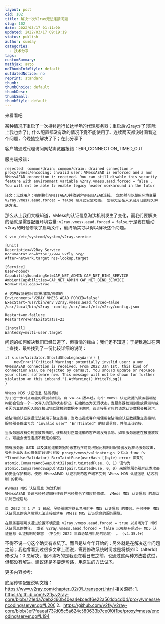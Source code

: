 ```yaml
---
layout: post
cid: 102
title: 解决一次V2ray无法连接问题
slug: 102
date: 2022/03/17 01:11:00
updated: 2022/03/17 09:19:19
status: publish
author: sunday
categories: 
  - 技术分享
tags: 
customSummary: 
mathjax: auto
noThumbInfoStyle: default
outdatedNotice: no
reprint: standard
thumb: 
thumbChoice: default
thumbDesc: 
thumbSmall: 
thumbStyle: default
---
```


来看看吧 <!--more-->

某种情况下重启了一次持续运行长达半年的代理服务器；重启后v2ray炸了(实际上我也炸了) ; 什么配置都没有改的情况下竟不能使用了。连续两天都没时间看这个问题，今晚抽空解决了下；在此分享下

客户端通过代理访问网站浏览器报错：ERR_CONNECTION_TIMED_OUT

服务端报错：
```
rejected  common/drain: common/drain: drained connection > proxy/vmess/encoding: invalid user: VMessAEAD is enforced and a non VMessAEAD connection is received. You can still disable this security feature with environment variable v2ray.vmess.aead.forced = false . You will not be able to enable legacy header workaround in the futur

译文：无效用户：强制执行VMessAEAD并收到非VMessAEAD连接。 您仍然可以使用环境变量 v2ray.vmess.aead.forced = false 禁用此安全功能。 您将无法在未来启用旧版标头解决方法。
```

那么从上我们大概知道，VMess的认证信息淘汰机制发生了变化，而我们要解决的话就是需要配置环境变量: `v2ray.vmess.aead.forced = false`;于是我在启动v2ray的时候修改了启动文件，最终确实可以得以解决这个问题。

```
$ vim /etc/systemd/system/v2ray.service

[Unit]
Description=V2Ray Service
Documentation=https://www.v2fly.org/
After=network.target nss-lookup.target

[Service]
User=nobody
CapabilityBoundingSet=CAP_NET_ADMIN CAP_NET_BIND_SERVICE
AmbientCapabilities=CAP_NET_ADMIN CAP_NET_BIND_SERVICE
NoNewPrivileges=true

# 这两段就是我们需要增加/修改的
Environment="V2RAY_VMESS_AEAD_FORCED=false"
ExecStart=/usr/bin/env v2ray.vmess.aead.forced=false /usr/local/bin/v2ray -config /usr/local/etc/v2ray/config.json

Restart=on-failure
RestartPreventExitStatus=23

[Install]
WantedBy=multi-user.target

```

问题的如何解决我们已经知道了，但事情的缘由；我们还不知道；于是我通过在网上查找，最终找到了一份比较详细的说明：
```
if s.userValidator.ShouldShowLegacyWarn() {
    newError("Critical Warning: potentially invalid user: a non VMessAEAD connection is received. From 2022 Jan 1st, this kind of connection will be rejected by default. You should update or replace your client software now. This message will not be shown for further violation on this inbound.").AtWarning().WriteToLog()
}
```

```
VMess MD5 认证信息 玷污机制
为了进一步对抗可能的探测和封锁，自 v4.24 版本起，每个 VMess 认证数据的服务器端结构都会包含一个一次写入的玷污状态标记，初始状态为无瑕状态，当服务器检测到重放探测时或者因为其他原因入站连接出错以致校验数据不正确时，该连接所对应的请求认证数据会被玷污。

被玷污的认证数据无法被用于建立连接，当攻击者或客户端使用被玷污的认证数据建立连接时，服务器会输出包含 "invalid user" "ErrTainted" 的错误信息，并阻止该连接。

当服务器没有受到重放攻击时，该机制对正常连接的客户端没有影响。如果服务器正在被重放攻击，可能会出现连接不稳定的情况。

拥有服务器 UUID 以及其他连接数据的恶意程序可能根据此机制对服务器发起拒绝服务攻击，受到此类攻击的服务可以通过修改 proxy/vmess/validator.go 文件中 func (v *TimedUserValidator) BurnTaintFuse(userHash []byte) error 函数的 atomic.CompareAndSwapUint32(pair.taintedFuse, 0, 1) 语句为 atomic.CompareAndSwapUint32(pair.taintedFuse, 0, 0) 来解除服务器对此类攻击的安全保护机制。使用 VMessAEAD 认证机制的客户端不受到 VMess MD5 认证信息 玷污机制 的影响。

#VMess MD5 认证信息 淘汰机制
VMessAEAD 协议已经经过同行评议并已经整合了相应的修改。 VMess MD5 认证信息 的淘汰机制已经启动。

自 2022 年 1 月 1 日起，服务器端将默认禁用对于 MD5 认证信息 的兼容。任何使用 MD5 认证信息的客户端将无法连接到禁用 VMess MD5 认证信息的服务器端。

在服务器端可以通过设置环境变量 v2ray.vmess.aead.forced = true 以关闭对于 MD5 认证信息的兼容。 或者 v2ray.vmess.aead.forced = false 以强制开启对于 MD5 认证信息 认证机制的兼容 （不受到 2022 年自动禁用机制的影响） 。 (v4.35.0+)
```

不得不说一句这个确实有点坑了。而且是从今年开始的；另外就是在解决这个问题之前；我也曾看到过很多文章上面说，需要修改系统时间或是将额外ID（alterId） 修改为：0 来解决，很不凑巧的是我没在看日志之前，也通过这两种方法尝试过，但都没有解决。建议还是不要走弯路，用原生的方法试下。

更多内容参考: 

底层传输配置说明文档：https://www.v2ray.com/chapter_02/05_transport.html 
相关源码: 
1、https://github.com/v2fly/v2ray-core/blob/a21e4a7deb2d60b40ea4ebcedf6e22a56dcb4d04/proxy/vmess/encoding/server.go#L200 
2、https://github.com/v2fly/v2ray-core/blob/3ef7feaeaf737d05c5a624c580633b7ce0f0f1be/proxy/vmess/encoding/server.go#L194


